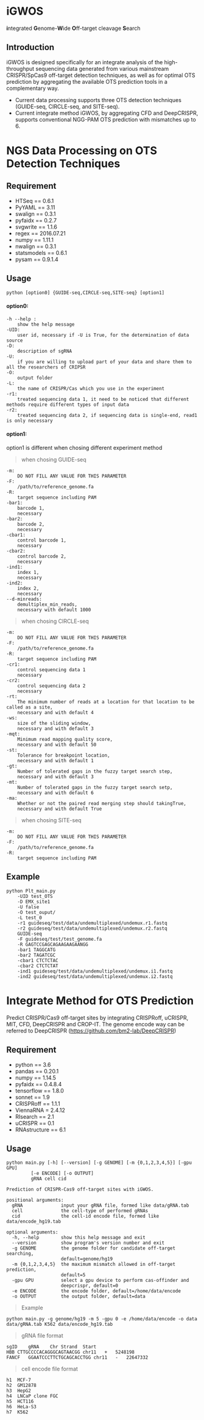 # iGWOS
**i**ntegrated **G**enome-**W**ide **O**ff-target cleavage **S**earch

## Introduction
iGWOS is designed specifically for an integrate analysis of the high-throughput sequencing data generated from various mainstream CRISPR/SpCas9 off-target detection techniques, as well as for optimal OTS prediction by aggregating the available OTS prediction tools in a complementary way.   
* Current data processing supports three OTS detection techniques (GUIDE-seq, CIRCLE-seq, and SITE-seq).  
* Current integrate method iGWOS, by aggregating CFD and DeepCRISPR, supports conventional NGG-PAM OTS prediction with mismatches up to 6.

# NGS Data Processing on OTS Detection Techniques

## Requirement

* HTSeq == 0.6.1    
* PyYAML == 3.11    
* swalign == 0.3.1  
* pyfaidx == 0.2.7  
* svgwrite == 1.1.6     
* regex == 2016.07.21   
* numpy == 1.11.1   
* nwalign == 0.3.1  
* statsmodels == 0.6.1  
* pysam == 0.9.1.4 

## Usage
	python [option0] {GUIDE-seq,CIRCLE-seq,SITE-seq} [option1]
	
#### option0:    
    -h --help :
        show the help message
    -UID:
        user id, necessary if -U is True, for the determination of data source
    -D:
        description of sgRNA
    -U:
        if you are willing to upload part of your data and share them to all the researchers of CRIPSR
    -O:
        output folder
    -L:
        the name of CRISPR/Cas which you use in the experiment
    -r1:
        treated sequencing data 1, it need to be noticed that different methods require different types of input data
    -r2:
        treated sequencing data 2, if sequencing data is single-end, read1 is only necessary
        
#### option1:
   option1 is different when chosing different experiment method
    
>when chosing GUIDE-seq   

    -m:
        DO NOT FILL ANY VALUE FOR THIS PARAMETER
    -F:
        /path/to/reference_genome.fa
    -R:
        target sequence including PAM
    -bar1:
        barcode 1, 
        necessary
    -bar2:
        barcode 2,
        necessary
    -cbar1:
        control barcode 1, 
        necessary
    -cbar2:
        control barcode 2, 
        necessary
    -ind1:
        index 1, 
        necessary
    -ind2:
        index 2, 
        necessary
    --d-minreads:
        demultiplex_min_reads, 
        necessary with default 1000
			
>when chosing CIRCLE-seq   

    -m:
        DO NOT FILL ANY VALUE FOR THIS PARAMETER
    -F:
        /path/to/reference_genome.fa
    -R:
        target sequence including PAM
    -cr1:
        control sequencing data 1
        necessary
    -cr2:
        control sequencing data 2
        necessary
    -rt:
        The minimum number of reads at a location for that location to be called as a site, 
        necessary and with default 4
    -ws:
        size of the sliding window, 
        necessary and with default 3
    -mqt:
        Minimum read mapping quality score, 
        necessary and with default 50
    -st:
        Tolerance for breakpoint location, 
        necessary and with default 1
    -gt:
        Number of tolerated gaps in the fuzzy target search step, 
        necessary and with default 3
    -mt:
        Number of tolerated gaps in the fuzzy target search setp, 
        necessary and with default 6
    -ma:
        Whether or not the paired read merging step should takingTrue, 
        necessary and with default True
		
>when chosing SITE-seq  

    -m:
        DO NOT FILL ANY VALUE FOR THIS PARAMETER
    -F:
        /path/to/reference_genome.fa
    -R:
        target sequence including PAM
					
## Example  

    python Plt_main.py 
        -UID test_OTS
        -D EMX_site1
        -U false
        -O test_ouput/
        -L test_0 
        -r1 guideseq/test/data/undemultiplexed/undemux.r1.fastq 
        -r2 guideseq/test/data/undemultiplexed/undemux.r2.fastq
        GUIDE-seq 
        -F guideseq/test/test_genome.fa 
        -R GAGTCCGAGCAGAAGAAGAANGG
        -bar1 TAGGCATG
        -bar2 TAGATCGC
        -cbar1 CTCTCTAC
        -cbar2 CTCTCTAT
        -ind1 guideseq/test/data/undemultiplexed/undemux.i1.fastq
        -ind2 guideseq/test/data/undemultiplexed/undemux.i2.fastq

# Integrate Method for OTS Prediction
Predict CRISPR/Cas9 off-target sites by integrating CRISPRoff, uCRISPR, MIT, CFD, DeepCRISPR and CROP-IT.
The genome encode way can be referred to DeepCRISPR (https://github.com/bm2-lab/DeepCRISPR)


## Requirement
* python == 3.6   
* pandas == 0.20.1  
* numpy == 1.14.5   
* pyfaidx == 0.4.8.4    
* tensorflow == 1.8.0  
* sonnet == 1.9
* CRISPRoff == 1.1.1
* ViennaRNA = 2.4.12
* RIsearch == 2.1
* uCRISPR == 0.1
* RNAstructure == 6.1

## Usage
    python main.py [-h] [--version] [-g GENOME] [-m {0,1,2,3,4,5}] [-gpu GPU]
             [-e ENCODE] [-o OUTPUT]
             gRNA cell cid

    Prediction of CRISPR-Cas9 off-target sites with iGWOS.
    
    positional arguments:
      gRNA              input your gRNA file, formed like data/gRNA.tab
      cell              the cell-type of performed gRNAs
      cid               the cell-id encode file, formed like data/encode_hg19.tab
    
    optional arguments:
      -h, --help        show this help message and exit
      --version         show program's version number and exit
      -g GENOME         the genome folder for candidate off-target searching,
                        default=genome/hg19
      -m {0,1,2,3,4,5}  the maximum mismatch allowed in off-target prediction,
                        default=5
      -gpu GPU          select a gpu device to perform cas-offinder and
                        deepcrispr, default=0
      -e ENCODE         the encode folder, default=/home/data/encode
      -o OUTPUT         the output folder, default=data
      
>Example  
    
    python main.py -g genome/hg19 -m 5 -gpu 0 -e /home/data/encode -o data data/gRNA.tab K562 data/encode_hg19.tab

>gRNA file format     

    sgID	gRNA	Chr	Strand	Start
    HBB	CTTGCCCCACAGGGCAGTAACGG	chr11	+	5248198
    FANCF	GGAATCCCTTCTGCAGCACCTGG	chr11	-	22647332
>cell encode file format    

    h1	MCF-7
    h2	GM12878
    h3	HepG2
    h4	LNCaP clone FGC
    h5	HCT116
    h6	HeLa-S3
    h7	K562